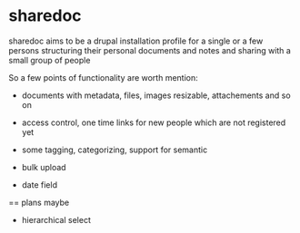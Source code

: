 sharedoc
========

sharedoc aims to be a drupal installation profile for a single or a few persons structuring their personal documents and notes and sharing with a small group of people

So a few points of functionality are worth mention:

* documents with metadata, files, images resizable, attachements and so on
* access control, one time links for new people which are not registered yet
* some tagging, categorizing, support for semantic 



* bulk upload

* date field


== plans maybe 

* hierarchical select 
